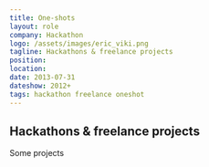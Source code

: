 ```yaml
---
title: One-shots
layout: role
company: Hackathon
logo: /assets/images/eric_viki.png
tagline: Hackathons & freelance projects
position: 
location: 
date: 2013-07-31
dateshow: 2012+
tags: hackathon freelance oneshot
---
```


## Hackathons & freelance projects

Some projects